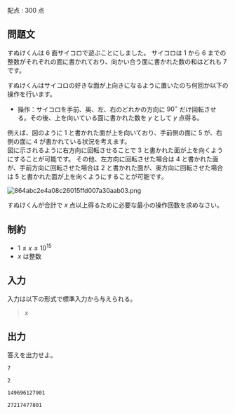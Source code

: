 配点 : $300$ 点

## 問題文

すぬけくんは $6$ 面サイコロで遊ぶことにしました。
サイコロは $1$ から $6$ までの整数がそれぞれの面に書かれており、向かい合う面に書かれた数の和はどれも $7$ です。

すぬけくんはサイコロの好きな面が上向きになるように置いたのち何回か以下の操作を行います。

- 操作：サイコロを手前、奥、左、右のどれかの方向に $90^\circ$ だけ回転させる。その後、上を向いている面に書かれた数を $y$ として $y$ 点得る。

例えば、図のように $1$ と書かれた面が上を向いており、手前側の面に $5$ が、右側の面に $4$ が書かれている状況を考えます。<br>
図に示されるように右方向に回転させることで $3$ と書かれた面が上を向くようにすることが可能です。
その他、左方向に回転させた場合は $4$ と書かれた面が、手前方向に回転させた場合は $2$ と書かれた面が、奥方向に回転させた場合は $5$ と書かれた面が上を向くようにすることが可能です。

![864abc2e4a08c26015ffd007a30aab03.png](https://atcoder.jp/img/arc068/864abc2e4a08c26015ffd007a30aab03.png)

すぬけくんが合計で $x$ 点以上得るために必要な最小の操作回数を求めなさい。

## 制約

- $1 \leq x \leq 10^{15}$
- $x$ は整数

## 入力

入力は以下の形式で標準入力から与えられる。

> $x$

## 出力

答えを出力せよ。

```input1
7
```

```output1
2
```

```input2
149696127901
```

```output2
27217477801
```